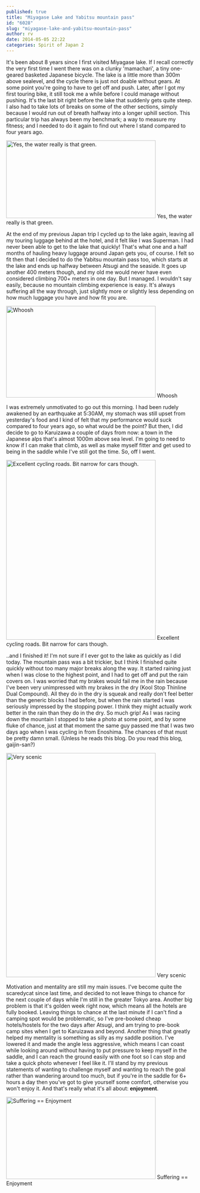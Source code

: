 ```yaml
---
published: true
title: "Miyagase Lake and Yabitsu mountain pass"
id: "6028"
slug: "miyagase-lake-and-yabitsu-mountain-pass"
author: rv
date: 2014-05-05 22:22
categories: Spirit of Japan 2
---
```

It's been about 8 years since I first visited Miyagase lake. If I recall correctly the very first time I went there was on a clunky 'mamachari', a tiny one-geared basketed Japanese bicycle. The lake is a little more than 300m above sealevel, and the cycle there is just not doable without gears. At some point you're going to have to get off and push. Later, after I got my first touring bike, it still took me a while before I could manage without pushing. It's the last bit right before the lake that suddenly gets quite steep. I also had to take lots of breaks on some of the other sections, simply because I would run out of breath halfway into a longer uphill section. This particular trip has always been my benchmark; a way to measure my fitness; and I needed to do it again to find out where I stand compared to four years ago.

<div class="caption">
<a href="https://s3.amazonaws.com/cfwblog/uploads/2014/05/PEN50520.jpg"><img class="size-medium wp-image-6029" src="https://s3.amazonaws.com/cfwblog/uploads/2014/05/PEN50520-400x208.jpg" alt="Yes, the water really is that green." width="400" height="208" /></a> Yes, the water really is that green.
</div>

At the end of my previous Japan trip I cycled up to the lake again, leaving all my touring luggage behind at the hotel, and it felt like I was Superman. I had never been able to get to the lake that quickly! That's what one and a half months of hauling heavy luggage around Japan gets you, of course. I felt so fit then that I decided to do the Yabitsu mountain pass too, which starts at the lake and ends up halfway between Atsugi and the seaside. It goes up another 400 meters though, and my old me would never have even considered climbing 700+ meters in one day. But I managed. I wouldn't say easily, because no mountain climbing experience is easy. It's always suffering all the way through, just slightly more or slightly less depending on how much luggage you have and how fit you are.

<div class="caption">
<a href="https://s3.amazonaws.com/cfwblog/uploads/2014/05/PEN50519.jpg"><img class="size-medium wp-image-6030" src="https://s3.amazonaws.com/cfwblog/uploads/2014/05/PEN50519-400x245.jpg" alt="Whoosh" width="400" height="245" /></a> Whoosh
</div>

I was extremely unmotivated to go out this morning. I had been rudely awakened by an earthquake at 5:30AM, my stomach was still upset from yesterday's food and I kind of felt that my performance would suck compared to four years ago, so what would be the point? But then, I did decide to go to Karuizawa a couple of days from now: a town in the Japanese alps that's almost 1000m above sea level. I'm going to need to know if I can make that climb, as well as make myself fitter and get used to being in the saddle while I've still got the time. So, off I went.

<div class="caption">
<a href="https://s3.amazonaws.com/cfwblog/uploads/2014/05/PEN50526.jpg"><img class="size-medium wp-image-6031" src="https://s3.amazonaws.com/cfwblog/uploads/2014/05/PEN50526-400x481.jpg" alt="Excellent cycling roads. Bit narrow for cars though." width="400" height="481" /></a> Excellent cycling roads. Bit narrow for cars though.
</div>

..and I finished it! I'm not sure if I ever got to the lake as quickly as I did today. The mountain pass was a bit trickier, but I think I finished quite quickly without too many major breaks along the way. It started raining just when I was close to the highest point, and I had to get off and put the rain covers on. I was worried that my brakes would fail me in the rain because I've been very unimpressed with my brakes in the dry (Kool Stop Thinline Dual Compound). All they do in the dry is squeak and really don't feel better than the generic blocks I had before, but when the rain started I was seriously impressed by the stopping power. I think they might actually work better in the rain than they do in the dry. So much grip! As I was racing down the mountain I stopped to take a photo at some point, and by some fluke of chance, just at that moment the same guy passed me that I was two days ago when I was cycling in from Enoshima. The chances of that must be pretty damn small. (Unless he reads this blog. Do you read this blog, gaijin-san?)

<div class="caption">
<a href="https://s3.amazonaws.com/cfwblog/uploads/2014/05/PEN50532.jpg"><img class="size-medium wp-image-6032" src="https://s3.amazonaws.com/cfwblog/uploads/2014/05/PEN50532-400x600.jpg" alt="Very scenic" width="400" height="600" /></a> Very scenic
</div>

Motivation and mentality are still my main issues. I've become quite the scaredycat since last time, and decided to not leave things to chance for the next couple of days while I'm still in the greater Tokyo area. Another big problem is that it's golden week right now, which means all the hotels are fully booked. Leaving things to chance at the last minute if I can't find a camping spot would be problematic, so I've pre-booked cheap hotels/hostels for the two days after Atsugi, and am trying to pre-book camp sites when I get to Karuizawa and beyond. Another thing that greatly helped my mentality is something as silly as my saddle position. I've lowered it and made the angle less aggressive, which means I can coast while looking around without having to put pressure to keep myself in the saddle, and I can reach the ground easily with one foot so I can stop and take a quick photo whenever I feel like it. I'll stand by my previous statements of wanting to challenge myself and wanting to reach the goal rather than wandering around too much, but if you're in the saddle for 6+ hours a day then you've got to give yourself some comfort, otherwise you won't enjoy it. And that's really what it's all about: <strong>enjoyment</strong>.

<div class="caption">
<a href="https://s3.amazonaws.com/cfwblog/uploads/2014/05/PEN50546.jpg"><img class="size-medium wp-image-6033" src="https://s3.amazonaws.com/cfwblog/uploads/2014/05/PEN50546-400x220.jpg" alt="Suffering == Enjoyment" width="400" height="220" /></a> Suffering == Enjoyment
</div>
